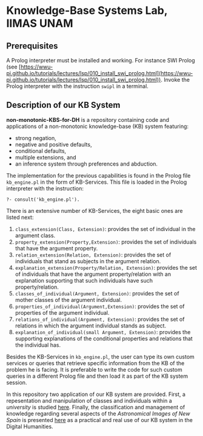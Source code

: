 # Knowledge-Base Systems Lab, IIMAS UNAM 

## Prerequisites
A Prolog interpreter must be installed and working. For instance SWI Prolog (see [https://wwu-pi.github.io/tutorials/lectures/lsp/010_install_swi_prolog.html](https://wwu-pi.github.io/tutorials/lectures/lsp/010_install_swi_prolog.html)). Invoke the Prolog interpreter with the instruction `swipl` in a terminal.

## Description of our KB System

**non-monotonic-KBS-for-DH** is a repository containing code and applications of a non-monotonic knowledge-base (KB) system featuring:
* strong negation, 
* negative and positive defaults,
* conditional defaults,
* multiple extensions, and
* an inference system through preferences and abduction.


The implementation for the previous capabilities is found in the Prolog file `kb_engine.pl` in the form of KB-Services. This file is loaded in the Prolog interpreter with the instruction:

```?- consult('kb_engine.pl').```

There is an extensive number of KB-Services, the eight basic ones are listed next:
1. `class_extension(Class, Extension)`: provides the set of individual in the argument class.
1. `property_extension(Property,Extension)`: provides the set of individuals that have the argument property.
1. `relation_extension(Relation, Extension)`: provides the set of individuals that stand as subjects in the argument relation.
1. `explanation_extension(Property/Relation, Extension)`: provides the set of individuals that have the argument property/relation with an explanation supporting that such individuals have such property/relation.
1. `classes_of_individual(Argument, Extension)`: provides the set of mother classes of the argument individual.
1. `properties_of_individual(Argument,Extension)`: provides the set of properties of the argument individual.
1. `relations_of_individual(Argument, Extension)`: provides the set of relations in which the argument individual stands as subject.
1. `explanation_of_individual(small Argument, Extension)`: provides the supporting explanations of the conditional  properties and relations that the individual has.

Besides the KB-Services in `kb_engine.pl`, the user can type its own custom services or queries that retrieve specific information from the KB of the problem he is facing. It is preferable to write the code for such custom queries in a different Prolog file and then load it as part of the KB system session.

In this repository two application of our KB system are provided. First, a repesentation and manipulation of classes and individuals within a *university* is studied [here](https://github.com/KBS-Lab-IIMAS-UNAM/non-monotonic-KBS-for-DH/tree/master/university_taxonomy). Finally, the classification and management of knowledge regarding several aspects of the *Astronomical Images of New Spain* is presented [here](https://github.com/KBS-Lab-IIMAS-UNAM/non-monotonic-KBS-for-DH/tree/master/ains_taxonomy) as a practical and real use of our KB system in the Digital Humanities.
